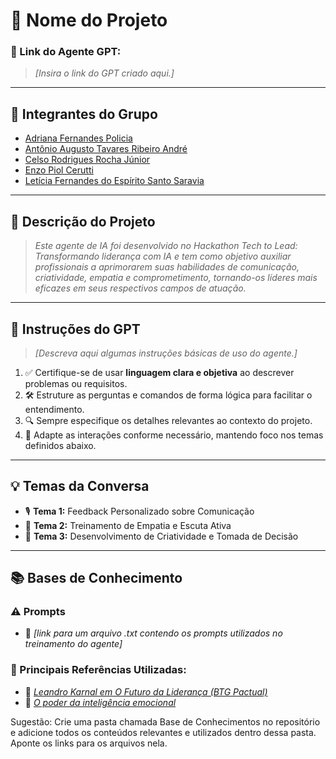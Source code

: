 # **🚀 Nome do Projeto**

### **🔗 Link do Agente GPT:**  
> _[Insira o link do GPT criado aqui.]_

---

## **👥 Integrantes do Grupo**  
- [Adriana Fernandes Policia](https://www.linkedin.com/in/adriana-policia-01b25934a)
- [Antônio Augusto Tavares Ribeiro André](https://www.linkedin.com/in/antonio-andre-613937345)
- [Celso Rodrigues Rocha Júnior](https://www.linkedin.com/in/celsojwnior)
- [Enzo Piol Cerutti](https://www.linkedin.com/in/enzo-piol-cerutti-b4ba8a345)
- [Letícia Fernandes do Espírito Santo Saravia](https://www.linkedin.com/in/letícia-fernandes-619b73345)

---

## **📄 Descrição do Projeto**  
> _Este agente de IA foi desenvolvido no Hackathon Tech to Lead: Transformando liderança com IA e tem como objetivo auxiliar profissionais a aprimorarem suas habilidades de comunicação, criatividade, empatia e comprometimento, tornando-os líderes mais eficazes em seus respectivos campos de atuação._

---

## **🤖 Instruções do GPT** 
> _[Descreva aqui algumas instruções básicas de uso do agente.]_
1. ✅ Certifique-se de usar **linguagem clara e objetiva** ao descrever problemas ou requisitos.  
2. 🛠️ Estruture as perguntas e comandos de forma lógica para facilitar o entendimento.  
3. 🔍 Sempre especifique os detalhes relevantes ao contexto do projeto.  
4. 🎯 Adapte as interações conforme necessário, mantendo foco nos temas definidos abaixo.  

---

## **💡 Temas da Conversa** 
- 🎙️ **Tema 1:** Feedback Personalizado sobre Comunicação
- 🤝 **Tema 2:** Treinamento de Empatia e Escuta Ativa
- 🚀 **Tema 3:** Desenvolvimento de Criatividade e Tomada de Decisão

---

## **📚 Bases de Conhecimento**  

### **⚠️ Prompts**
- 📗 _[link para um arquivo .txt contendo os prompts utilizados no treinamento do agente]_

### **📘 Principais Referências Utilizadas:**  
- 🎥 _[Leandro Karnal em O Futuro da Liderança (BTG Pactual)](https://youtu.be/b9A34yUvzEc?si=V5eti8sNn1k_bwi1)_  
- 📙 _[O poder da inteligência emocional](https://www.amazon.com.br/poder-intelig%C3%AAncia-emocional-sensibilidade-efici%C3%AAncia/dp/8547000631/ref=asc_df_8547000631/?tag=googleshopp00-20&linkCode=df0&hvadid=709965221165&hvpos=&hvnetw=g&hvrand=12876611158969712255&hvpone=&hvptwo=&hvqmt=&hvdev=c&hvdvcmdl=&hvlocint=&hvlocphy=9198796&hvtargid=pla-805715581396&psc=1&mcid=2c45430633433d01ac8e861ce24b8372&gad_source=1)_

Sugestão: Crie uma pasta chamada Base de Conhecimentos no repositório e adicione todos os conteúdos relevantes e utilizados dentro dessa pasta. Aponte os links para os arquivos nela.



